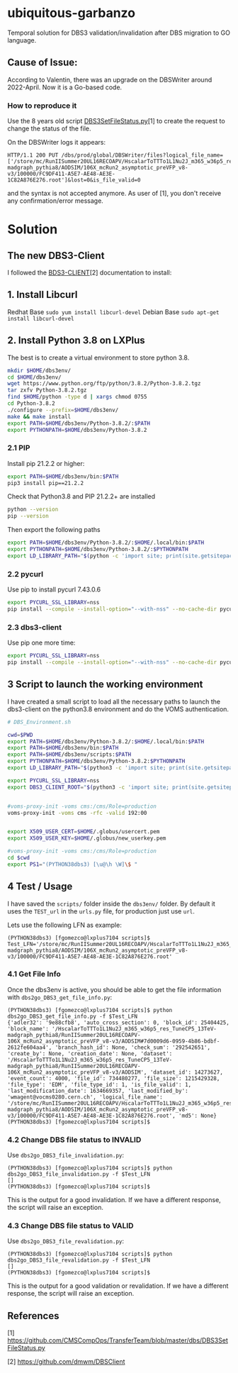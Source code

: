 # ubiquitous-garbanzo
Temporal solution for DBS3 validation/invalidation after DBS migration to GO language.

## Cause of Issue:
According to Valentin, there was an upgrade on the DBSWriter around 2022-April. Now it is a Go-based code.

### How to reproduce it

Use the 8 years old script [DBS3SetFileStatus.py](https://github.com/CMSCompOps/TransferTeam/blob/master/dbs/DBS3SetFileStatus.py
)[1] to create the request to change the status of the file.

On the DBSWriter logs it appears:

```
HTTP/1.1 200 PUT /dbs/prod/global/DBSWriter/files?logical_file_name=['/store/mc/RunIISummer20UL16RECOAPV/HscalarToTTTo1L1Nu2J_m365_w36p5_res_TuneCP5_13TeV-madgraph_pythia8/AODSIM/106X_mcRun2_asymptotic_preVFP_v8-v3/100000/FC9DF411-A5E7-AE48-AE3E-1C82A876E276.root']&lost=0&is_file_valid=0 
```
and the syntax is not accepted anymore.
As user of [1], you don't receive any confirmation/error message.

# Solution

## The new DBS3-Client
I followed the [BDS3-CLIENT](https://github.com/dmwm/DBSClient)[2] documentation to install: 

## 1. Install Libcurl


Redhat Base
`sudo yum install libcurl-devel`
Debian Base
`sudo apt-get install libcurl-devel`

## 2. Install Python 3.8 on LXPlus
The best is to create a virtual environment to store python 3.8.

```sh
mkdir $HOME/dbs3env/
cd $HOME/dbs3env/
wget https://www.python.org/ftp/python/3.8.2/Python-3.8.2.tgz
tar zxfv Python-3.8.2.tgz
find $HOME/python -type d | xargs chmod 0755
cd Python-3.8.2
./configure --prefix=$HOME/dbs3env/
make && make install
export PATH=$HOME/dbs3env/Python-3.8.2/:$PATH
export PYTHONPATH=$HOME/dbs3env/Python-3.8.2
```

### 2.1 PIP
Install pip 21.2.2 or higher:
```sh
export PATH=$HOME/dbs3env/bin:$PATH
pip3 install pip==21.2.2
```
Check that Python3.8 and PIP 21.2.2+ are installed
```sh
python --version
pip --version
```
Then export the following paths
```sh
export PATH=$HOME/dbs3env/Python-3.8.2/:$HOME/.local/bin:$PATH
export PYTHONPATH=$HOME/dbs3env/Python-3.8.2/:$PYTHONPATH
export LD_LIBRARY_PATH="$(python -c 'import site; print(site.getsitepackages()[0])')":$LD_LIBRARY_PATH
```
### 2.2 pycurl
Use pip to install pycurl 7.43.0.6
```sh
export PYCURL_SSL_LIBRARY=nss
pip install --compile --install-option="--with-nss" --no-cache-dir pycurl==7.43.0.6
```
### 2.3 dbs3-client
Use pip one more time:
```sh
export PYCURL_SSL_LIBRARY=nss
pip install --compile --install-option="--with-nss" --no-cache-dir pycurl==7.43.0.6
```


## 3 Script to launch the working environment

I have created a small script to load all the necessary paths to launch the dbs3-client on the python3.8 environment and do the VOMS authentication.

```sh
# DBS_Environment.sh

cwd=$PWD
export PATH=$HOME/dbs3env/Python-3.8.2/:$HOME/.local/bin:$PATH
export PATH=$HOME/dbs3env/bin:$PATH
export PATH=$HOME/dbs3env/scripts:$PATH
export PYTHONPATH=$HOME/dbs3env/Python-3.8.2:$PYTHONPATH
export LD_LIBRARY_PATH="$(python3 -c 'import site; print(site.getsitepackages()[0])')":$LD_LIBRARY_PATH

export PYCURL_SSL_LIBRARY=nss
export DBS3_CLIENT_ROOT="$(python3 -c 'import site; print(site.getsitepackages()[0])')"/dbs/


#voms-proxy-init -voms cms:/cms/Role=production
voms-proxy-init -voms cms -rfc -valid 192:00


export X509_USER_CERT=$HOME/.globus/usercert.pem
export X509_USER_KEY=$HOME/.globus/new_userkey.pem

#voms-proxy-init -voms cms:/cms/Role=production
cd $cwd
export PS1="(PYTHON38dbs3) [\u@\h \W]\$ "
```


## 4 Test / Usage

I have saved the `scripts/` folder inside the `dbs3env/` folder. By default it uses the `TEST_url` in the `urls.py` file, for production just use `url`.


Lets use the following LFN as example:
```
(PYTHON38dbs3) [fgomezco@lxplus7104 scripts]$ Test_LFN='/store/mc/RunIISummer20UL16RECOAPV/HscalarToTTTo1L1Nu2J_m365_w36p5_res_TuneCP5_13TeV-madgraph_pythia8/AODSIM/106X_mcRun2_asymptotic_preVFP_v8-v3/100000/FC9DF411-A5E7-AE48-AE3E-1C82A876E276.root'
```
### 4.1 Get File Info
Once the dbs3env is active, you should be able to get the file information with `dbs2go_DBS3_get_file_info.py`:
```
(PYTHON38dbs3) [fgomezco@lxplus7104 scripts]$ python dbs2go_DBS3_get_file_info.py -f $Test_LFN
{'adler32': '9e88cfb8', 'auto_cross_section': 0, 'block_id': 25404425, 'block_name': '/HscalarToTTTo1L1Nu2J_m365_w36p5_res_TuneCP5_13TeV-madgraph_pythia8/RunIISummer20UL16RECOAPV-106X_mcRun2_asymptotic_preVFP_v8-v3/AODSIM#7d0009d6-0959-4b86-bdbf-2612fe604aa4', 'branch_hash_id': None, 'check_sum': '292542651', 'create_by': None, 'creation_date': None, 'dataset': '/HscalarToTTTo1L1Nu2J_m365_w36p5_res_TuneCP5_13TeV-madgraph_pythia8/RunIISummer20UL16RECOAPV-106X_mcRun2_asymptotic_preVFP_v8-v3/AODSIM', 'dataset_id': 14273627, 'event_count': 4000, 'file_id': 734480277, 'file_size': 1215429328, 'file_type': 'EDM', 'file_type_id': 1, 'is_file_valid': 1, 'last_modification_date': 1634669357, 'last_modified_by': 'wmagent@vocms0280.cern.ch', 'logical_file_name': '/store/mc/RunIISummer20UL16RECOAPV/HscalarToTTTo1L1Nu2J_m365_w36p5_res_TuneCP5_13TeV-madgraph_pythia8/AODSIM/106X_mcRun2_asymptotic_preVFP_v8-v3/100000/FC9DF411-A5E7-AE48-AE3E-1C82A876E276.root', 'md5': None}
(PYTHON38dbs3) [fgomezco@lxplus7104 scripts]$ 
```
### 4.2 Change DBS file status to INVALID
Use `dbs2go_DBS3_file_invalidation.py`:
```
(PYTHON38dbs3) [fgomezco@lxplus7104 scripts]$ python dbs2go_DBS3_file_invalidation.py -f $Test_LFN
[]
(PYTHON38dbs3) [fgomezco@lxplus7104 scripts]$ 
```
This is the output for a good invalidation. If we have a different response, the script will raise an exception.

### 4.3 Change DBS file status to VALID
Use `dbs2go_DBS3_file_revalidation.py`:
```
(PYTHON38dbs3) [fgomezco@lxplus7104 scripts]$ python dbs2go_DBS3_file_revalidation.py -f $Test_LFN
[]
(PYTHON38dbs3) [fgomezco@lxplus7104 scripts]$ 
```
This is the output for a good validation or revalidation. If we have a different response, the script will raise an exception.


## References

[1] https://github.com/CMSCompOps/TransferTeam/blob/master/dbs/DBS3SetFileStatus.py

[2] https://github.com/dmwm/DBSClient
